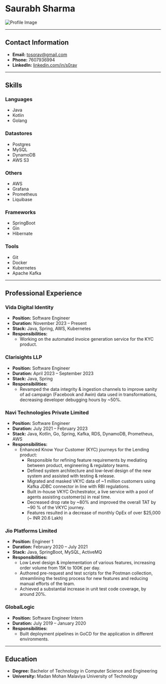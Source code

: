 # Saurabh Sharma

![Profile Image](profile_image_url_here)

---

## Contact Information
- **Email:** tosorav@gmail.com
- **Phone:** 7607936994
- **LinkedIn:** [linkedin.com/in/s0rav](https://linkedin.com/in/s0rav)

---

## Skills
### Languages
- Java
- Kotlin
- Golang

### Datastores
- Postgres
- MySQL
- DynamoDB
- AWS S3

### Others
- AWS
- Grafana
- Prometheus
- Liquibase

### Frameworks
- SpringBoot
- Gin
- Hibernate

### Tools
- Git
- Docker
- Kubernetes
- Apache Kafka

---

## Professional Experience

### Vida Digital Identity
- **Position:** Software Engineer
- **Duration:** November 2023 – Present
- **Stack:** Java, Spring, AWS, Kubernetes
- **Responsibilities:**
  - Working on the automated invoice generation service for the KYC product.

### Clarisights LLP
- **Position:** Software Engineer
- **Duration:** April 2023 – September 2023
- **Stack:** Java, Spring
- **Responsibilities:**
  - Revamped the data integrity & ingestion channels to improve sanity of ad campaign (Facebook and Awin) data used in transformations, decreasing developer debugging hours by ~50%.

### Navi Technologies Private Limited
- **Position:** Software Engineer
- **Duration:** July 2021 – February 2023
- **Stack:** Java, Kotlin, Go, Spring, Kafka, RDS, DynamoDB, Prometheus, AWS
- **Responsibilities:**
  - Enhanced Know Your Customer (KYC) journeys for the Lending product:
    - Responsible for refining feature requirements by mediating between product, engineering & regulatory teams.
    - Defined system architecture and low-level design of the new system and assisted with testing & release.
    - Migrated and masked VKYC data of ~1 million customers using Kafka JDBC connector in line with RBI regulations.
    - Built in-house VKYC Orchestrator, a live service with a pool of agents assisting customer(s) in real time.
    - Decreased drop rate by ~80% and improved the overall TAT by ~90 % of the VKYC journey.
    - Features resulted in a decrease of monthly OpEx of over $25,000 (~ INR 20.6 Lakh)

### Jio Platforms Limited
- **Position:** Engineer 1
- **Duration:** February 2020 – July 2021
- **Stack:** Java, SpringBoot, MySQL, ActiveMQ
- **Responsibilities:**
  - Low Level design & implementation of various features, increasing order volume from 15K to 100K per day.
  - Authored pre-request and test scripts for the Postman collection, streamlining the testing process for new features and reducing manual efforts of the team.
  - Achieved a substantial increase in unit test code coverage, by around 20%.

### GlobalLogic
- **Position:** Software Engineer Intern
- **Duration:** July 2019 – January 2020
- **Responsibilities:**
  - Built deployment pipelines in GoCD for the application in different environments.

---

## Education
- **Degree:** Bachelor of Technology in Computer Science and Engineering
- **University:** Madan Mohan Malaviya University of Technology


